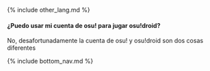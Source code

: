 {% include other_lang.md %}

#### ¿Puedo usar mi cuenta de osu! para jugar osu!droid?

No, desafortunadamente la cuenta de osu! y osu!droid son dos cosas diferentes

<!-- Don't touch this part thank you -->
{% include bottom_nav.md %}